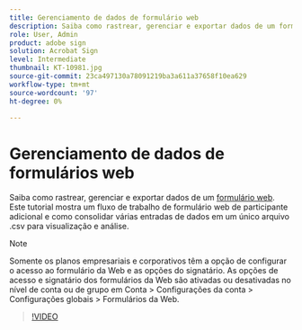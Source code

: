 ```yaml
---
title: Gerenciamento de dados de formulário web
description: Saiba como rastrear, gerenciar e exportar dados de um formulário web
role: User, Admin
product: adobe sign
solution: Acrobat Sign
level: Intermediate
thumbnail: KT-10981.jpg
source-git-commit: 23ca497130a78091219ba3a611a37658f10ea629
workflow-type: tm+mt
source-wordcount: '97'
ht-degree: 0%

---
```


# Gerenciamento de dados de formulários web

Saiba como rastrear, gerenciar e exportar dados de um [formulário web](webform.md). Este tutorial mostra um fluxo de trabalho de formulário web de participante adicional e como consolidar várias entradas de dados em um único arquivo .csv para visualização e análise.

>[!NOTE]
>
>Somente os planos empresariais e corporativos têm a opção de configurar o acesso ao formulário da Web e as opções do signatário. As opções de acesso e signatário dos formulários da Web são ativadas ou desativadas no nível de conta ou de grupo em Conta > Configurações da conta > Configurações globais > Formulários da Web.

>[!VIDEO](https://video.tv.adobe.com/v/3409607?hidetitle=true)
